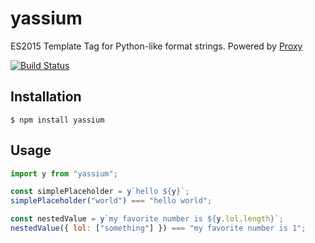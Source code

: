 # yassium
ES2015 Template Tag for Python-like format strings. Powered by [Proxy](https://developer.mozilla.org/en-US/docs/Web/JavaScript/Reference/Global_Objects/Proxy)

[![Build Status](https://github.com/zemlanin/yassium/workflows/Node%20CI/badge.svg?branch=master)](https://github.com/zemlanin/yassium/actions)

## Installation
```
$ npm install yassium
```

## Usage
```js
import y from "yassium";

const simplePlaceholder = y`hello ${y}`;
simplePlaceholder("world") === "hello world";

const nestedValue = y`my favorite number is ${y.lol.length}`;
nestedValue({ lol: ["something"] }) === "my favorite number is 1";
```
